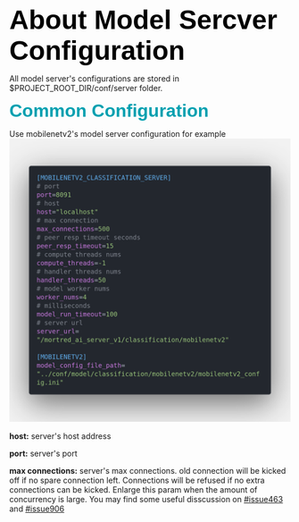 <b><font color='black' size='8' face='Helvetica'><b><font color='black' size='8' face='Helvetica'> About Model Sercver Configuration </font></b> </font></b>

All model server's configurations are stored in $PROJECT_ROOT_DIR/conf/server folder.

<b><font color='GrayB' size='6' face='Helvetica'> Common Configuration </font></b>

Use mobilenetv2's model server configuration for example
![common_server_config](../resources/images/common_model_server_config_example.png)

**host:** server's host address

**port:** server's port

**max connections:** server's max connections. old connection will be kicked off if no spare connection left. Connections will be refused if no extra connections can be kicked. Enlarge this param when the amount of concurrency is large. You may find some useful disscussion on [#issue463](https://github.com/sogou/workflow/issues/463) and [#issue906](https://github.com/sogou/workflow/issues/906)